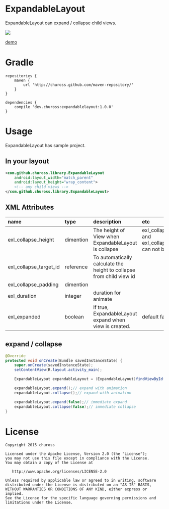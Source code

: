 # ExpandableLayout

ExpandableLayout can expand / collapse child views.

![](http://i.imgur.com/nY4tA5t.gif)

[demo](https://www.youtube.com/watch?v=e7WaAzMRvzA)

# Gradle

```
repositories {
    maven {
        url 'http://chuross.github.com/maven-repository/'
    }
}

dependencies {
    compile 'dev.chuross:expandablelayout:1.0.0'
}
```

# Usage

ExpandableLayout has sample project.

## In your layout

```xml
<com.github.chuross.library.ExpandableLayout
    android:layout_width="match_parent"
    android:layout_height="wrap_content">
    <!-- any child views -->
</com.github.chuross.library.ExpandableLayout>
```

## XML Attributes

|name|type|description|etc|
|:---|:---|:---|:---|
|exl_collapse_height|dimention|The height of View when ExpandableLayout is collapse|exl_collapse_heighta and exl_collapse_target_id can not be mixed|
|exl_collapse_target_id|reference|To automatically calculate the height to collapse from child view id||
|exl_collapse_padding|dimention|||
|exl_duration|integer|duration for animate||
|exl_expanded|boolean|If true, ExpandableLayout expand when view is created.|default false|

## expand / collapse

```java
@Override
protected void onCreate(Bundle savedInstanceState) {
    super.onCreate(savedInstanceState);
    setContentView(R.layout.activity_main);

    ExpandableLayout expandableLayout = (ExpandableLayout)findViewById(R.id.layout_expandable);

    expandableLayout.expand();// expand with animation
    expandableLayout.collapse();// expand with animation

    expandableLayout.expand(false);// immediate expand
    expandableLayout.collapse(false);// immediate collapse
}
```

# License

```
Copyright 2015 chuross

Licensed under the Apache License, Version 2.0 (the "License");
you may not use this file except in compliance with the License.
You may obtain a copy of the License at

   http://www.apache.org/licenses/LICENSE-2.0

Unless required by applicable law or agreed to in writing, software
distributed under the License is distributed on an "AS IS" BASIS,
WITHOUT WARRANTIES OR CONDITIONS OF ANY KIND, either express or implied.
See the License for the specific language governing permissions and
limitations under the License.
```
